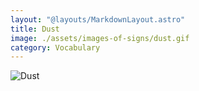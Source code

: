 ```yaml
---
layout: "@layouts/MarkdownLayout.astro"
title: Dust
image: ./assets/images-of-signs/dust.gif
category: Vocabulary
---
```


![Dust](@signs/dust.gif)
